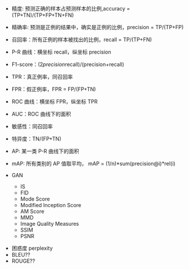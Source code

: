 - 精度: 预测正确的样本占预测样本的比例,accuracy = (TP+TN)/(TP+FP+TN+FN)
- 精确率: 预测是正例的结果中，确实是正例的比例，precision = TP/(TP+FP)
- 召回率：所有正例的样本被找出的比例，recall = TP/(TP+FN)
- P-R 曲线：横坐标 recall，纵坐标 precision
- F1-score：(2*precision*recall)/(precision+recall)
- TPR：真正例率，同召回率
- FPR：假正例率，FPR = FP/(FP+TN)
- ROC 曲线：横坐标 FPR，纵坐标 TPR
- AUC：ROC 曲线下的面积
- 敏感性：同召回率
- 特异度：TN/(FP+TN)

- AP: 某一类 P-R 曲线下的面积
- mAP: 所有类别的 AP 值取平均， mAP = (1/n)*sum(precision@i)*rel(i)

- GAN
    - IS
    - FID
    - Mode Score
    - Modified Inception Score
    - AM Score
    - MMD
    - Image Quality Measures
    - SSIM
    - PSNR

* 困惑度 perplexity
* BLEU??
* ROUGE??

